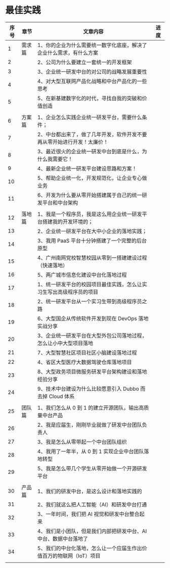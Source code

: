 # 最佳实践

| 序号 | 章节   | 文章内容                                                                | 进度 |
| ---- | ------ | ----------------------------------------------------------------------- | ---- |
| 1    | 需求篇 | 1、你的企业为什么需要统一数字化底座，解决了企业什么需求，有什么方案     |      |
| 2    |        | 2、公司为什么要建立一套统一的开发框架                                   |      |
| 3    |        | 3、企业统一研发中台的对公司的战略发展重要性                             |      |
| 4    |        | 4、对大型互联网产品化战略和中台产品化的一些思考                         |      |
| 5    |        | 5、在新基建数字化的时代，寻找自我的突破和价值创造                       |      |
|      |        |                                                                         |      |
| 6    | 方案篇 | 1、企业怎么实践企业统一研发平台，需要什么条件；                         |      |
| 7    |        | 2、中台都出来了，做了几年开发，软件开发不要再从零开始进行开发！太廉价！ |      |
| 8    |        | 3、最近很火的企业统一研发中台到底是什么，为什么我需要它！               |      |
| 9    |        | 4、最新企业统一研发平台建设思路和方案！                                 |      |
| 10   |        | 5、帮助企业统一化，开发规范化，让企业专心做业务                         |      |
| 11   |        | 6、开发为什么要从零开始搭建属于自己的统一研发平台和中台架构             |      |
|      |        |                                                                         |      |
| 12   | 落地篇 | 1、我是一个程序员，我是这么用企业统一研发平台搭建我的开发环境的；       |      |
| 13   |        | 2、企业统一研发平台在大中小企业的落地实践；                             |      |
| 14   |        | 3、我用 PaaS 平台十分钟搭建了一个完整的后台原型                         |      |
| 15   |        | 4、广州南网党校智慧校园从零到一搭建建设过程（快速落地）                 |      |
| 16   |        | 5、两广城市信息化建设中台化落地过程                                     |      |
| 17   |        | 1、统一研发平台的校园项目最佳实践，怎么让实习生写出高级程序员的项目     |      |
| 18   |        | 2、统一研发平台从一个实习生带到高级程序员之路                           |      |
| 19   |        | 6、大型国企从传统软件开发到现在 DevOps 落地实战分享                     |      |
| 20   |        | 3、企业统一研发平台在大型外包公司落地过程，怎么让小中大型项目落地       |      |
| 21   |        | 7、大型智慧社区项目社区小脑建设落地过程                                 |      |
| 22   |        | 4、省区大型医疗大数据驾驶仓库落地项目                                   |      |
| 23   |        | 8、大型政务项目微服务研发平台架构建设和落地经验分享                     |      |
| 24   |        | 9、技术中台建设为什么比较愿意引入 Dubbo 而去掉 Cloud 体系               |      |
|      |        |                                                                         |      |
| 25   | 团队篇 | 1、我们怎么从 0 到 1 的建立开源团队，输出高质量中台产品                 |      |
| 26   |        | 2、我是应届生，刚刚毕业就做了研发中台团队负责人                         |      |
| 27   |        | 3、我是怎么从零带起一个中台团队组织                                     |      |
| 28   |        | 4、我用了一年半，从 0 到 1 实现企业中台团队落地转型                     |      |
| 29   |        | 5、我是怎么带几个学生从零开始做一个开源研发平台                         |      |
|      |        |                                                                         |      |
| 30   | 产品篇 | 1、我们的研发中台，是这么设计和落地实践的                               |      |
| 31   |        | 2、我们就这么把人工智能（AI）和研发中台打通                             |      |
| 32   |        | 3、一年时间，我们把 AI 视觉和研发中台整合起来                           |      |
| 33   |        | 4、我们是小团队，但是我们内部把研发中台、AI 中台、数据中台落地了        |      |
| 34   |        | 5、我们的中台化落地，怎么让一个应届生作出价值百万的物联网（IoT）项目    |      |
|      |        |                                                                         |      |
